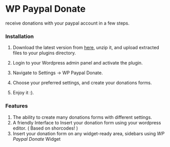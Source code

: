 # WP Paypal Donate
receive donations with your paypal account in a few steps.

### Installation

1. Download the latest version from [here](http://wordpress.org/plugins/wp-paypal-donate/), unzip it, and upload extracted files to your plugins directory.

2. Login to your Wordpress admin panel and activate the plugin.

3. Navigate to Settings -> WP Paypal Donate.

4. Choose your preferred settings, and create your donations forms.

5. Enjoy it :).

### Features

1. The ability to create many donations forms with different settings.
3. A friendly Interface to Insert your donation form using your wordpress editor. ( Based on shorcodes! )
4. Insert your donation form on any widget-ready area, sidebars using *WP Paypal Donate* Widget

